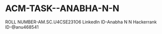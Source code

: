 # ACM-TASK--ANABHA-N-N
ROLL NUMBER-AM.SC.U4CSE231O6
LinkedIn ID-Anabha N N
Hackerrank ID-@anu468541
